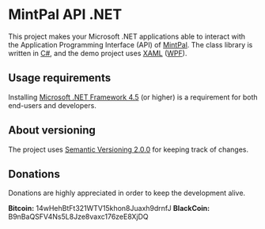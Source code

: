 # MintPal API .NET
This project makes your Microsoft .NET applications able to interact with the Application Programming Interface (API) of [MintPal][].
The class library is written in [C#][], and the demo project uses [XAML][] ([WPF][]).

[MintPal]: https://www.mintpal.com
[C#]: http://wikipedia.org/wiki/C_Sharp_%28programming_language%29
[XAML]: http://wikipedia.org/wiki/XAML
[WPF]: http://wikipedia.org/wiki/Windows_Presentation_Foundation

## Usage requirements
Installing [Microsoft .NET Framework 4.5][] (or higher) is a requirement for both end-users and developers.

[Microsoft .NET Framework 4.5]: http://www.microsoft.com/download/details.aspx?id=30653

## About versioning
The project uses [Semantic Versioning 2.0.0][] for keeping track of changes.

[Semantic Versioning 2.0.0]: http://semver.org/spec/v2.0.0.html

## Donations
Donations are highly appreciated in order to keep the development alive.

__Bitcoin:__ 14wHehBtFt321WTV15khon8Juaxh9drnfJ
__BlackCoin:__ B9nBaQSFV4Ns5L8Jze8vaxc176zeE8XjDQ
